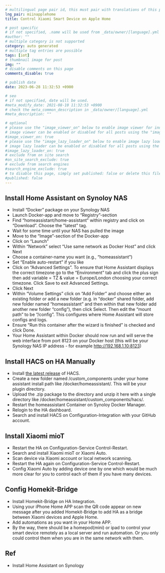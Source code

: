 ```yaml
---
# multilingual page pair id, this must pair with translations of this page. (This name must be unique)
lng_pair: miinapplehome
title: Control Xiaomi Smart Device on Apple Home

# post specific
# if not specified, .name will be used from _data/owner/[language].yml
#author: ""
# multiple category is not supported
category: auto generated
# multiple tag entries are possible
tags: [iot]
# thumbnail image for post
img: ""
# disable comments on this page
comments_disable: true

# publish date
date: 2023-06-28 11:32:53 +0900

# seo
# if not specified, date will be used.
#meta_modify_date: 2021-08-10 11:32:53 +0900
# check the meta_common_description in _data/owner/[language].yml
#meta_description: ""

# optional
# please use the "image_viewer_on" below to enable image viewer for individual pages or posts (_posts/ or [language]/_posts folders).
# image viewer can be enabled or disabled for all posts using the "image_viewer_posts: true" setting in _data/conf/main.yml.
#image_viewer_on: true
# please use the "image_lazy_loader_on" below to enable image lazy loader for individual pages or posts (_posts/ or [language]/_posts folders).
# image lazy loader can be enabled or disabled for all posts using the "image_lazy_loader_posts: true" setting in _data/conf/main.yml.
#image_lazy_loader_on: true
# exclude from on site search
#on_site_search_exclude: true
# exclude from search engines
#search_engine_exclude: true
# to disable this page, simply set published: false or delete this file
#published: false
---
```


## Install Home Assistant on Synoloy NAS

- Install “Docker” package on your Synology NAS
- Launch Docker-app and move to “Registry”-section
- Find “homeassistant/home-assistant” within registry and click on “Download”. Choose the "latest" tag.
- Wait for some time until your NAS has pulled the image
- Move to the “Image”-section of the Docker-app
- Click on “Launch”
- Within “Network” select “Use same network as Docker Host” and click Next
- Choose a container-name you want (e.g., “homeassistant”)
- Set “Enable auto-restart” if you like
- Click on “Advanced Settings”. To ensure that Home Assistant displays the correct timezone go to the “Environment” tab and click the plus sign then add variable = TZ & value = Europe/London choosing your correct timezone. Click Save to exit Advanced Settings.
- Click Next
- Within “Volume Settings” click on “Add Folder” and choose either an existing folder or add a new folder (e.g. in “docker” shared folder, add new folder named “homeassistant” and then within that new folder add another new folder “config”), then click Select. Then edit the “mount path” to be “/config”. This configures where Home Assistant will store configs and logs.
- Ensure “Run this container after the wizard is finished” is checked and click Done.
- Your Home Assistant within Docker should now run and will serve the web interface from port 8123 on your Docker host (this will be your Synology NAS IP address - for example http://192.168.1.10:8123)

## Install HACS on HA Manually

- Install [the latest release](https://github.com/hacs/integration/releases/) of HACS.
- Create a new folder named /custom_components under your home assistant install path like /docker/homeassistant/. This will be your plugin directory.
- Upload the .zip package to the directory and unzip it here with a single directory like /docker/homeassistant/custom_components/hacs/.
- Restart the homeassistant Container on Synoloy Docker Manager.
- Relogin to the HA dashboard.
- Search and install HACS on Configuration-Integration with your GitHub account.

## Install Xiaomi mioT

- Restart the HA on Configuration-Service Control-Restart.
- Search and install Xiaomi mioT or Xiaomi Auto.
- Scan device via Xiaomi account or local network scanning.
- Restart the HA again on Configuration-Service Control-Restart.
- Config Xiaomi Auto by adding device one by one which would be much more clear for you to control each of them if you have many devices.

## Config Homekit-Bridge

- Install Homekit-Bridge on HA Integration.
- Using your iPhone Home APP scan the QR code appear on new message after you added Homekit-Bridge to add HA as a bridge between Xiaomi devices and Apple Home.
- Add automations as you want in your Home APP.
- By the way, there should be a homepod(mini) or ipad to control your smart device remotely as a local server and run automation. Or you only could control them when you are in the same network with them.

## Ref

- Install Home Assistant on Synology
